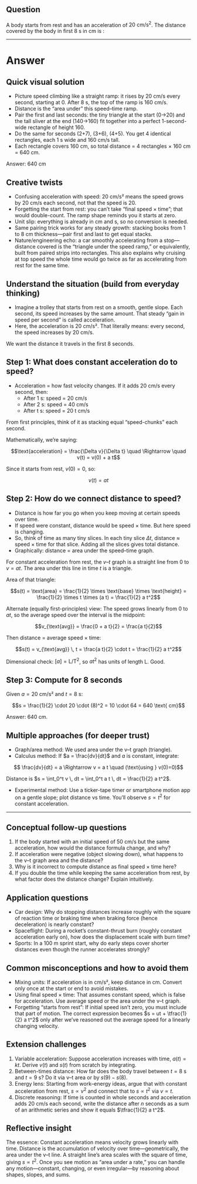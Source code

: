 ## Question
A body starts from rest and has an acceleration of $20 \mathrm{~cm} / \mathrm{s}^2$. The distance covered by the body in first 8 s in cm is :

---
# Answer
## Quick visual solution
- Picture speed climbing like a straight ramp: it rises by 20 cm/s every second, starting at 0. After 8 s, the top of the ramp is 160 cm/s.
- Distance is the “area under” this speed–time ramp.
- Pair the first and last seconds: the tiny triangle at the start (0→20) and the tall sliver at the end (140→160) fit together into a perfect 1-second-wide rectangle of height 160.
- Do the same for seconds (2+7), (3+6), (4+5). You get 4 identical rectangles, each 1 s wide and 160 cm/s tall.
- Each rectangle covers 160 cm, so total distance = 4 rectangles × 160 cm = 640 cm.

Answer: 640 cm

## Creative twists
- Confusing acceleration with speed: 20 cm/s² means the speed grows by 20 cm/s each second, not that the speed is 20.
- Forgetting the start from rest: you can’t take “final speed × time”; that would double-count. The ramp shape reminds you it starts at zero.
- Unit slip: everything is already in cm and s, so no conversion is needed.
- Same pairing trick works for any steady growth: stacking books from 1 to 8 cm thickness—pair first and last to get equal stacks.
- Nature/engineering echo: a car smoothly accelerating from a stop—distance covered is the “triangle under the speed ramp,” or equivalently, built from paired strips into rectangles. This also explains why cruising at top speed the whole time would go twice as far as accelerating from rest for the same time.

## Understand the situation (build from everyday thinking)
- Imagine a trolley that starts from rest on a smooth, gentle slope. Each second, its speed increases by the same amount. That steady “gain in speed per second” is called acceleration.
- Here, the acceleration is 20 cm/s². That literally means: every second, the speed increases by 20 cm/s.

We want the distance it travels in the first 8 seconds.

## Step 1: What does constant acceleration do to speed?
- Acceleration = how fast velocity changes. If it adds 20 cm/s every second, then:
  - After 1 s: speed = 20 cm/s
  - After 2 s: speed = 40 cm/s
  - After t s: speed = 20 t cm/s

From first principles, think of it as stacking equal “speed-chunks” each second.

Mathematically, we’re saying:
```math
\text{acceleration} = \frac{\Delta v}{\Delta t} \quad \Rightarrow \quad v(t) = v(0) + a t
```
Since it starts from rest, $v(0) = 0$, so:
```math
v(t) = a t
```

## Step 2: How do we connect distance to speed?
- Distance is how far you go when you keep moving at certain speeds over time.
- If speed were constant, distance would be speed × time. But here speed is changing.
- So, think of time as many tiny slices. In each tiny slice $\Delta t$, distance ≈ speed × time for that slice. Adding all the slices gives total distance.
- Graphically: distance = area under the speed–time graph.

For constant acceleration from rest, the $v$–$t$ graph is a straight line from 0 to $v = a t$. The area under this line in time $t$ is a triangle.

Area of that triangle:
```math
s(t) = \text{area} = \frac{1}{2} \times \text{base} \times \text{height}
     = \frac{1}{2} \times t \times (a t)
     = \frac{1}{2} a t^2
```

Alternate (equally first-principles) view: The speed grows linearly from 0 to $a t$, so the average speed over the interval is the midpoint:
```math
v_{\text{avg}} = \frac{0 + a t}{2} = \frac{a t}{2}
```
Then distance = average speed × time:
```math
s(t) = v_{\text{avg}} \, t = \frac{a t}{2} \cdot t = \frac{1}{2} a t^2
```

Dimensional check: $[a] = \text{L}/\text{T}^2$, so $a t^2$ has units of length L. Good.

## Step 3: Compute for 8 seconds
Given $a = 20$ cm/s² and $t = 8$ s:
```math
s = \frac{1}{2} \cdot 20 \cdot (8)^2
  = 10 \cdot 64
  = 640 \text{ cm}
```

Answer: 640 cm.

## Multiple approaches (for deeper trust)
- Graph/area method: We used area under the v–t graph (triangle).
- Calculus method: If $a = \frac{dv}{dt}$ and $a$ is constant, integrate:

```math
  \frac{dv}{dt} = a \Rightarrow v = a t \quad (\text{using } v(0)=0)
  ```
  Distance is $s = \int_0^t v \, dt = \int_0^t a t \, dt = \frac{1}{2} a t^2$.
- Experimental method: Use a ticker-tape timer or smartphone motion app on a gentle slope; plot distance vs time. You’ll observe $s \propto t^2$ for constant acceleration.

---

## Conceptual follow-up questions
1. If the body started with an initial speed of 50 cm/s but the same acceleration, how would the distance formula change, and why?
2. If acceleration were negative (object slowing down), what happens to the v–t graph area and the distance?
3. Why is it incorrect to compute distance as final speed × time here?
4. If you double the time while keeping the same acceleration from rest, by what factor does the distance change? Explain intuitively.

## Application questions
- Car design: Why do stopping distances increase roughly with the square of reaction time or braking time when braking force (hence deceleration) is nearly constant?
- Spaceflight: During a rocket’s constant-thrust burn (roughly constant acceleration early on), how does the displacement scale with burn time?
- Sports: In a 100 m sprint start, why do early steps cover shorter distances even though the runner accelerates strongly?

## Common misconceptions and how to avoid them
- Mixing units: If acceleration is in cm/s², keep distance in cm. Convert only once at the start or end to avoid mistakes.
- Using final speed × time: That assumes constant speed, which is false for acceleration. Use average speed or the area under the v–t graph.
- Forgetting “starts from rest”: If initial speed isn’t zero, you must include that part of motion. The correct expression becomes $s = ut + \tfrac{1}{2} a t^2$ only after we’ve reasoned out the average speed for a linearly changing velocity.

## Extension challenges
1. Variable acceleration: Suppose acceleration increases with time, $a(t) = k t$. Derive $v(t)$ and $s(t)$ from scratch by integrating.
2. Between-times distance: How far does the body travel between $t=8$ s and $t=9$ s? Do it via v–t area or by $s(9)-s(8)$.
3. Energy lens: Starting from work–energy ideas, argue that with constant acceleration from rest, $s \propto v^2$ and connect that to $s \propto t^2$ via $v \propto t$.
4. Discrete reasoning: If time is counted in whole seconds and acceleration adds 20 cm/s each second, write the distance after $n$ seconds as a sum of an arithmetic series and show it equals $\tfrac{1}{2} a t^2$.

## Reflective insight
The essence: Constant acceleration means velocity grows linearly with time. Distance is the accumulation of velocity over time—geometrically, the area under the v–t line. A straight line’s area scales with the square of time, giving $s \propto t^2$. Once you see motion as “area under a rate,” you can handle any motion—constant, changing, or even irregular—by reasoning about shapes, slopes, and sums.
